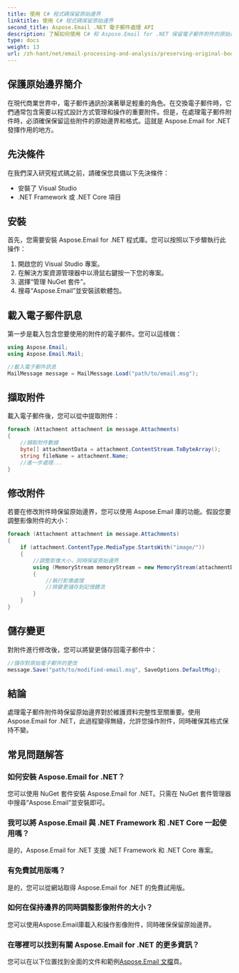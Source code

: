 ```yaml
---
title: 使用 C# 程式碼保留原始邊界
linktitle: 使用 C# 程式碼保留原始邊界
second_title: Aspose.Email .NET 電子郵件處理 API
description: 了解如何使用 C# 和 Aspose.Email for .NET 保留電子郵件附件的原始邊界。帶有原始程式碼的分步指南。
type: docs
weight: 13
url: /zh-hant/net/email-processing-and-analysis/preserving-original-boundaries-using-csharp-code/
---
```


## 保護原始邊界簡介

在現代商業世界中，電子郵件通訊扮演著舉足輕重的角色。在交換電子郵件時，它們通常包含需要以程式設計方式管理和操作的重要附件。但是，在處理電子郵件附件時，必須確保保留這些附件的原始邊界和格式。這就是 Aspose.Email for .NET 發揮作用的地方。

## 先決條件

在我們深入研究程式碼之前，請確保您具備以下先決條件：

- 安裝了 Visual Studio
- .NET Framework 或 .NET Core 項目

## 安裝

首先，您需要安裝 Aspose.Email for .NET 程式庫。您可以按照以下步驟執行此操作：

1. 開啟您的 Visual Studio 專案。
2. 在解決方案資源管理器中以滑鼠右鍵按一下您的專案。
3. 選擇“管理 NuGet 套件”。
4. 搜尋“Aspose.Email”並安裝該軟體包。

## 載入電子郵件訊息

第一步是載入包含您要使用的附件的電子郵件。您可以這樣做：

```csharp
using Aspose.Email;
using Aspose.Email.Mail;

//載入電子郵件訊息
MailMessage message = MailMessage.Load("path/to/email.msg");
```

## 擷取附件

載入電子郵件後，您可以從中提取附件：

```csharp
foreach (Attachment attachment in message.Attachments)
{
    //擷取附件數據
    byte[] attachmentData = attachment.ContentStream.ToByteArray();
    string fileName = attachment.Name;
    //進一步處理...
}
```

## 修改附件

若要在修改附件時保留原始邊界，您可以使用 Aspose.Email 庫的功能。假設您要調整影像附件的大小：

```csharp
foreach (Attachment attachment in message.Attachments)
{
    if (attachment.ContentType.MediaType.StartsWith("image/"))
    {
        //調整影像大小，同時保留原始邊界
        using (MemoryStream memoryStream = new MemoryStream(attachmentData))
        {
            //執行影像處理
            //將變更儲存到記憶體流
        }
    }
}
```

## 儲存變更

對附件進行修改後，您可以將變更儲存回電子郵件中：

```csharp
//儲存對原始電子郵件的更改
message.Save("path/to/modified-email.msg", SaveOptions.DefaultMsg);
```

## 結論

處理電子郵件附件時保留原始邊界對於維護資料完整性至關重要。使用 Aspose.Email for .NET，此過程變得無縫，允許您操作附件，同時確保其格式保持不變。

## 常見問題解答

### 如何安裝 Aspose.Email for .NET？

您可以使用 NuGet 套件安裝 Aspose.Email for .NET。只需在 NuGet 套件管理器中搜尋“Aspose.Email”並安裝即可。

### 我可以將 Aspose.Email 與 .NET Framework 和 .NET Core 一起使用嗎？

是的，Aspose.Email for .NET 支援 .NET Framework 和 .NET Core 專案。

### 有免費試用版嗎？

是的，您可以從網站取得 Aspose.Email for .NET 的免費試用版。

### 如何在保持邊界的同時調整影像附件的大小？

您可以使用Aspose.Email庫載入和操作影像附件，同時確保保留原始邊界。

### 在哪裡可以找到有關 Aspose.Email for .NET 的更多資訊？

您可以在以下位置找到全面的文件和範例[Aspose.Email 文檔](https://reference.aspose.com/email/net/)頁。